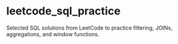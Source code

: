# leetcode_sql_practice
Selected SQL solutions from LeetCode to practice filtering, JOINs, aggregations, and window functions.
